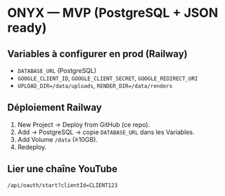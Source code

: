 # ONYX — MVP (PostgreSQL + JSON ready)

## Variables à configurer en prod (Railway)
- `DATABASE_URL` (PostgreSQL)
- `GOOGLE_CLIENT_ID`, `GOOGLE_CLIENT_SECRET`, `GOOGLE_REDIRECT_URI`
- `UPLOAD_DIR=/data/uploads`, `RENDER_DIR=/data/renders`

## Déploiement Railway
1) New Project → Deploy from GitHub (ce repo).
2) Add → PostgreSQL → copie `DATABASE_URL` dans les Variables.
3) Add Volume `/data` (≥10GB).
4) Redeploy.

## Lier une chaîne YouTube
`/api/oauth/start?clientId=CLIENT123`
